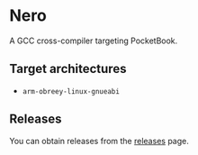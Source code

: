 # Nero

A GCC cross-compiler targeting PocketBook.

## Target architectures

* `arm-obreey-linux-gnueabi`

## Releases

You can obtain releases from the [releases](https://github.com/AmanoTeam/Nero/releases) page.
